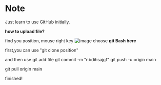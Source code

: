 # Note
Just learn to use GitHub initially.

**how to upload file?**

find you position, mouse right key
![image](https://github.com/fanbuti/Note/assets/103582523/163dfdaa-dcb9-41c4-aa39-5adf06f2a9ea)
choose **git Bash here**

first,you can use "git clone position"

and then use 
git add file 
git commit -m "nbdihsajgf"
git push -u origin main


git pull origin main

finished!


